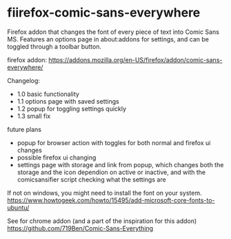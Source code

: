 # fiirefox-comic-sans-everywhere
Firefox addon that changes the font of every piece of text into Comic Sans MS.
Features an options page in about:addons for settings, and can be toggled through a toolbar button.

firefox addon: https://addons.mozilla.org/en-US/firefox/addon/comic-sans-everywhere/

Changelog:
- 1.0 basic functionality
- 1.1 options page with saved settings
- 1.2 popup for toggling settings quickly
- 1.3 small fix

future plans
- popup for browser action with toggles for both normal and firefox ui changes
- possible firefox ui changing
- settings page with storage and link from popup, which changes both the storage and the icon dependion on active or inactive, and with the comicsansifier script checking what the settings are

If not on windows, you might need to install the font on your system. https://www.howtogeek.com/howto/15495/add-microsoft-core-fonts-to-ubuntu/
 
See for chrome addon (and a part of the inspiration for this addon) https://github.com/719Ben/Comic-Sans-Everything
